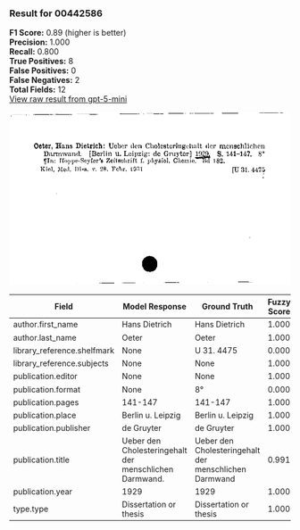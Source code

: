 ### Result for 00442586
**F1 Score:** 0.89 (higher is better)<br>**Precision:** 1.000<br>**Recall:** 0.800<br>**True Positives:** 8<br>**False Positives:** 0<br>**False Negatives:** 2<br>**Total Fields:** 12<br>[View raw result from gpt-5-mini](https://github.com/RISE-UNIBAS/humanities_data_benchmark/blob/main/results/2025-09-02/T0166/request_T0166_00442586.json)

<img src="https://github.com/RISE-UNIBAS/humanities_data_benchmark/blob/main/benchmarks/zettelkatalog/images/00442586.jpg?raw=true" alt="00442586" width="600px">

| Field | Model Response | Ground Truth | Fuzzy Score | Match |
|-------|----------------|--------------|-------------|-------|
| author.first_name | Hans Dietrich | Hans Dietrich | 1.000 | ✅ |
| author.last_name | Oeter | Oeter | 1.000 | ✅ |
| library_reference.shelfmark | None | U 31. 4475 | 0.000 | ❌ |
| library_reference.subjects | None | None | 1.000 | ✅ |
| publication.editor | None | None | 1.000 | ✅ |
| publication.format | None | 8° | 0.000 | ❌ |
| publication.pages | 141-147 | 141-147 | 1.000 | ✅ |
| publication.place | Berlin u. Leipzig | Berlin u. Leipzig | 1.000 | ✅ |
| publication.publisher | de Gruyter | de Gruyter | 1.000 | ✅ |
| publication.title | Ueber den Cholesteringehalt der menschlichen Darmwand. | Ueber den Cholesteringehalt der menschlichen Darmwand | 0.991 | ✅ |
| publication.year | 1929 | 1929 | 1.000 | ✅ |
| type.type | Dissertation or thesis | Dissertation or thesis | 1.000 | ✅ |

